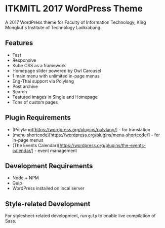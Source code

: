 # ITKMITL 2017 WordPress Theme
A 2017 WordPress theme for Faculty of Information Technology, King Mongkut's Institute of Technology Ladkrabang.

## Features
* Fast
* Responsive
* Kube CSS as a framework
* Homepage slider powered by Owl Carousel
* 1 main menu with unlimited in-page menus
* Eng-Thai support via Polylang
* Post archive
* Search
* Featured images in Single and Homepage
* Tons of custom pages

## Plugin Requirements
* (Polylang)[https://wordpress.org/plugins/polylang/] - for translation
* (menu shortcode)[https://wordpress.org/plugins/menu-shortcode/] - for in-page menus
* (The Events Calendar)[https://wordpress.org/plugins/the-events-calendar/] - event management

## Development Requirements
* Node + NPM
* Gulp
* WordPress installed on local server

## Style-related Development
For stylesheet-related development, run `gulp` to enable live compilation of Sass.
